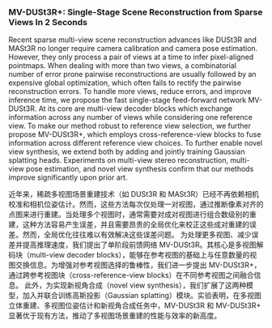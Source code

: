 ### MV-DUSt3R+: Single-Stage Scene Reconstruction from Sparse Views In 2 Seconds

Recent sparse multi-view scene reconstruction advances like DUSt3R and MASt3R no longer require camera calibration and camera pose estimation. However, they only process a pair of views at a time to infer pixel-aligned pointmaps. When dealing with more than two views, a combinatorial number of error prone pairwise reconstructions are usually followed by an expensive global optimization, which often fails to rectify the pairwise reconstruction errors. To handle more views, reduce errors, and improve inference time, we propose the fast single-stage feed-forward network MV-DUSt3R. At its core are multi-view decoder blocks which exchange information across any number of views while considering one reference view. To make our method robust to reference view selection, we further propose MV-DUSt3R+, which employs cross-reference-view blocks to fuse information across different reference view choices. To further enable novel view synthesis, we extend both by adding and jointly training Gaussian splatting heads. Experiments on multi-view stereo reconstruction, multi-view pose estimation, and novel view synthesis confirm that our methods improve significantly upon prior art.

近年来，稀疏多视图场景重建技术（如 DUSt3R 和 MASt3R）已经不再依赖相机校准和相机位姿估计。然而，这些方法每次仅处理一对视图，通过推断像素对齐的点图来进行重建。当处理多个视图时，通常需要对成对视图进行组合数级别的重建，这种方法容易产生误差，并且需要昂贵的全局优化来校正这些成对重建的误差。然而，全局优化往往难以有效解决这些误差问题。
为处理更多视图、减少误差并提高推理速度，我们提出了单阶段前馈网络 MV-DUSt3R。其核心是多视图解码块（multi-view decoder blocks），能够在参考视图的基础上与任意数量的视图交换信息。为增强对参考视图选择的鲁棒性，我们进一步提出 MV-DUSt3R+，通过跨参考视图块（cross-reference-view blocks）在不同参考视图之间融合信息。
此外，为实现新视角合成（novel view synthesis），我们扩展了这两种模型，加入并联合训练高斯投影（Gaussian splatting）模块。实验表明，在多视图立体重建、多视图位姿估计和新视角合成任务中，MV-DUSt3R 和 MV-DUSt3R+ 显著优于现有方法，推动了多视图场景重建的性能与效率的新高度。
